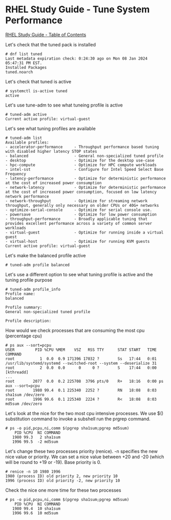 # RHEL Study Guide - Tune System Performance

[RHEL Study Guide - Table of Contents](https://github.com/pslucas0212/RHEL-Study-Guide)  

Let's check that the tuned pack is installed
```
# dnf list tuned
Last metadata expiration check: 0:24:30 ago on Mon 08 Jan 2024 05:47:31 PM EST.
Installed Packages
tuned.noarch
```

Let's check that tuned is active
```
# systemctl is-active tuned
active
```

Let's use tune-adm to see what tuneing profile is active
```
# tuned-adm active
Current active profile: virtual-guest
```

Let's see what tuning profiles are available
```
# tuned-adm list
Available profiles:
- accelerator-performance     - Throughput performance based tuning with disabled higher latency STOP states
- balanced                    - General non-specialized tuned profile
- desktop                     - Optimize for the desktop use-case
- hpc-compute                 - Optimize for HPC compute workloads
- intel-sst                   - Configure for Intel Speed Select Base Frequency
- latency-performance         - Optimize for deterministic performance at the cost of increased power consumption
- network-latency             - Optimize for deterministic performance at the cost of increased power consumption, focused on low latency network performance
- network-throughput          - Optimize for streaming network throughput, generally only necessary on older CPUs or 40G+ networks
- optimize-serial-console     - Optimize for serial console use.
- powersave                   - Optimize for low power consumption
- throughput-performance      - Broadly applicable tuning that provides excellent performance across a variety of common server workloads
- virtual-guest               - Optimize for running inside a virtual guest
- virtual-host                - Optimize for running KVM guests
Current active profile: virtual-guest
```

Let's make the balanced profile active
```
# tuned-adm profile balanced
```

Let's use a different option to see what tuning profile is active and the tuning profile purpose
```
# tuned-adm profile_info
Profile name:
balanced

Profile summary:
General non-specialized tuned profile

Profile description:

```

How would we check processes that are consuming the most cpu (percentage cpu)
```
# ps aux --sort=pcpu
USER         PID %CPU %MEM    VSZ   RSS TTY      STAT START   TIME COMMAND
root           1  0.0  0.9 171396 17032 ?        Ss   17:44   0:01 /usr/lib/systemd/systemd --switched-root --system --deserialize 31
root           2  0.0  0.0      0     0 ?        S    17:44   0:00 [kthreadd]
...
root        2077  0.0  0.2 225708  3796 pts/0    R+   18:16   0:00 ps aux --sort=pcpu
root        1980 99.4  0.1 225340  2252 ?        RN   18:08   8:03 sha1sum /dev/zero
root        1996 99.6  0.1 225340  2224 ?        R<   18:08   8:03 md5sum /dev/zero
```

Let's look at the nice for the two most cpu intensive processes. We use $() substitution command to invoke a subshell run the prgrep command.
```
# ps -o pid,pcpu,ni,comm $(pgrep sha1sum;pgrep md5sum)
    PID %CPU  NI COMMAND
   1980 99.3   2 sha1sum
   1996 99.5  -2 md5sum
```

Let's change these two processes priority (renice).  -n specifies the new nice value or priority.  We can set a nice value between +20 and -20 (which will be round to +19 or -19).  Base priority is 0.
```
# renice -n 10 1980 1996
1980 (process ID) old priority 2, new priority 10
1996 (process ID) old priority -2, new priority 10
```

Check the nice one more time for these two processes
```
# ps -o pid,pcpu,ni,comm $(pgrep sha1sum;pgrep md5sum)
    PID %CPU  NI COMMAND
   1980 99.4  10 sha1sum
   1996 99.6  10 md5sum
```

